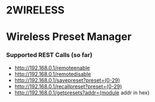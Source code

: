 # 2WIRELESS
# Wireless Preset Manager
### Supported REST Calls (so far)
- http://192.168.0.1/remoteenable
- http://192.168.0.1/remotedisable
- http://192.168.0.1/savepreset?preset=(0-29)
- http://192.168.0.1/recallpreset?preset=(0-29)
- http://192.168.0.1/getpresets?addr=(module addr in hex)
